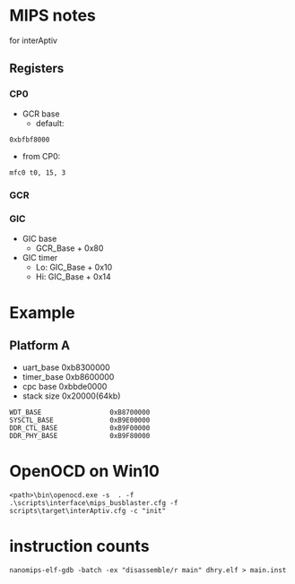# MIPS notes
for interAptiv
## Registers
### CP0
- GCR base
  - default:
```
0xbfbf8000
```
  - from CP0:
```
mfc0 t0, 15, 3
```

### GCR
### GIC
- GIC base
  - GCR_Base + 0x80
- GIC timer
  - Lo: GIC_Base + 0x10
  - Hi: GIC_Base + 0x14
  
# Example
## Platform A
- uart_base 0xb8300000
- timer_base 0xb8600000
- cpc base 0xbbde0000
- stack size 0x20000(64kb)
```
WDT_BASE                 0xB8700000
SYSCTL_BASE              0xB9E00000
DDR_CTL_BASE             0xB9F00000
DDR_PHY_BASE             0xB9F80000
```
# OpenOCD on Win10
```
<path>\bin\openocd.exe -s  . -f .\scripts\interface\mips_busblaster.cfg -f scripts\target\interAptiv.cfg -c "init"
```
# instruction counts
```
nanomips-elf-gdb -batch -ex "disassemble/r main" dhry.elf > main.inst
```
